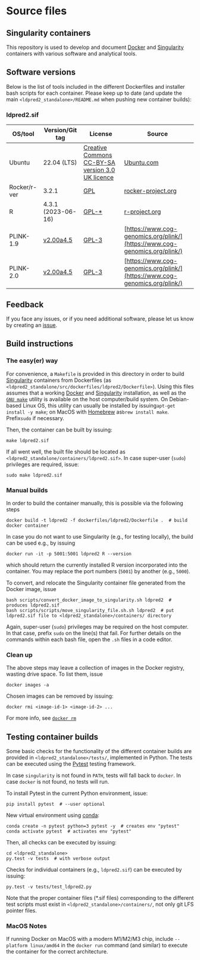 # Source files

## Singularity containers

This repository is used to develop and document [Docker](https://www.docker.com) and [Singularity](https://docs.sylabs.io) containers with various software and analytical tools.

## Software versions

  Below is the list of tools included in the different Dockerfiles and installer bash scripts for each container.
  Please keep up to date (and update the main `<ldpred2_standalone>/README.md` when pushing new container builds):

### ldpred2.sif
  
| OS/tool               | Version/Git tag               | License           | Source
| --------------------- | ----------------------------- | ----------------- | -------------
| Ubuntu                | 22.04 (LTS)                   | [Creative Commons CC-BY-SA version 3.0 UK licence](https://ubuntu.com/legal/intellectual-property-policy) | [Ubuntu.com](https://ubuntu.com) |
| Rocker/r-ver          | 3.2.1                         | [GPL](https://github.com/rocker-org/rocker-versioned2/blob/master/LICENSE) | [rocker-project.org](https://rocker-project.org)
| R                     | 4.3.1 (2023-06-16)            | [GPL-*](https://www.r-project.org/Licenses/) | [r-project.org](https://www.r-project.org) |
| PLINK-1.9             | [v2.00a4.5](https://github.com/chrchang/plink-ng/releases/tag/v2.00a4.5)  | [GPL-3](https://github.com/chrchang/plink-ng/blob/master/1.9/LICENSE) | [https://www.cog-genomics.org/plink/](https://www.cog-genomics.org/plink/) |
| PLINK-2.0             | [v2.00a4.5](https://github.com/chrchang/plink-ng/releases/tag/v2.00a4.5)        | [GPL-3](https://github.com/chrchang/plink-ng/blob/master/2.0/COPYING) | [https://www.cog-genomics.org/plink/](https://www.cog-genomics.org/plink/) |

## Feedback

If you face any issues, or if you need additional software, please let us know by creating an [issue](https://github.com/espenhgn/ldpred2_standalone/issues/new).

## Build instructions

### The easy(er) way

For convenience, a `Makefile` is provided in this directory in order to build [Singularity](https://docs.sylabs.io) containers from Dockerfiles (as `<ldpred2_standalone/src/dockerfiles/ldpred2/Dockerfile>`).
Using this files assumes that a working [Docker](https://www.docker.com) and [Singularity](https://docs.sylabs.io) installation, as well as the [`GNU make`](https://www.gnu.org/software/make/) utility is available on the host computer/build system.
On Debian-based Linux OS, this utility can usually be installed by issuing`apt-get install -y make`; on MacOS with [Homebrew](https://brew.sh) as`brew install make`. Prefix`sudo` if necessary.

Then, the container can be built by issuing:

```
make ldpred2.sif
```

If all went well, the built file should be located as `<ldpred2_standalone/containers/ldpred2.sif>`.
In case super-user (`sudo`) privileges are required, issue:

```
sudo make ldpred2.sif
```

### Manual builds

In order to build the container manually, this is possible via the following steps

```
docker build -t ldpred2 -f dockerfiles/ldpred2/Dockerfile .  # build docker container
```

In case you do not want to use Singularity (e.g., for testing locally), the build can be used e.g., by issuing

```
docker run -it -p 5001:5001 ldpred2 R --version
```

which should return the currently installed R version incorporated into the container.
You may replace the port numbers (``5001``) by another (e.g., ``5000``).

To convert, and relocate the Singularity container file generated from the Docker image, issue

```
bash scripts/convert_docker_image_to_singularity.sh ldpred2  # produces ldpred2.sif
bash scripts/scripts/move_singularity_file.sh.sh ldpred2  # put ldpred2.sif file to <ldpred2_standalone>/containers/ directory
```

Again, super-user (`sudo`) privileges may be required on the host computer. In that case, prefix `sudo` on the line(s) that fail.
For further details on the commands within each bash file, open the ``.sh`` files in a code editor.

### Clean up

The above steps may leave a collection of images in the Docker registry, wasting drive space.
To list them, issue

```
docker images -a
```

Chosen images can be removed by issuing:

```
docker rmi <image-id-1> <image-id-2> ... 
```

For more info, see [`docker rm`](https://docs.docker.com/engine/reference/commandline/rm/)

## Testing container builds

Some basic checks for the functionality of the different container builds are provided in `<ldpred2_standalone>/tests/`, implemented in Python.
The tests can be executed using the [Pytest](https://docs.pytest.org) testing framework.

In case `singularity` is not found in `PATH`, tests will fall back to `docker`.
In case `docker` is not found, no tests will run.

To install Pytest in the current Python environment, issue:

```
pip install pytest  # --user optional
```

New virtual environment using [conda](https://docs.conda.io/en/latest/index.html):

```
conda create -n pytest python=3 pytest -y  # creates env "pytest"
conda activate pytest  # activates env "pytest"
```

Then, all checks can be executed by issuing:

```
cd <ldpred2_standalone>
py.test -v tests  # with verbose output
```

Checks for individual containers (e.g., `ldpred2.sif`) can be executed by issuing:

```
py.test -v tests/test_ldpred2.py
```

Note that the proper container files (*.sif files) corresponding to the different test scripts must exist in `<ldpred2_standalone>/containers/`,
not only git LFS pointer files.

### MacOS Notes

If running Docker on MacOS with a modern M1/M2/M3 chip, include `--platform linux/amd64` in the `docker run` command (and similar) to execute the container for the correct architecture.
